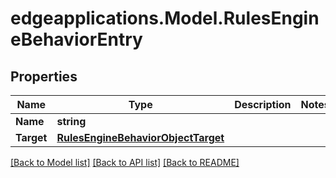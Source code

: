 # edgeapplications.Model.RulesEngineBehaviorEntry

## Properties

Name | Type | Description | Notes
------------ | ------------- | ------------- | -------------
**Name** | **string** |  | 
**Target** | [**RulesEngineBehaviorObjectTarget**](RulesEngineBehaviorObjectTarget.md) |  | 

[[Back to Model list]](../README.md#documentation-for-models) [[Back to API list]](../README.md#documentation-for-api-endpoints) [[Back to README]](../README.md)

